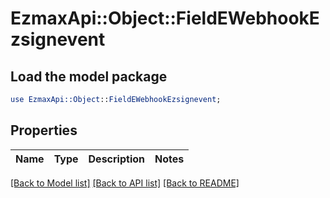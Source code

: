 # EzmaxApi::Object::FieldEWebhookEzsignevent

## Load the model package
```perl
use EzmaxApi::Object::FieldEWebhookEzsignevent;
```

## Properties
Name | Type | Description | Notes
------------ | ------------- | ------------- | -------------

[[Back to Model list]](../README.md#documentation-for-models) [[Back to API list]](../README.md#documentation-for-api-endpoints) [[Back to README]](../README.md)


